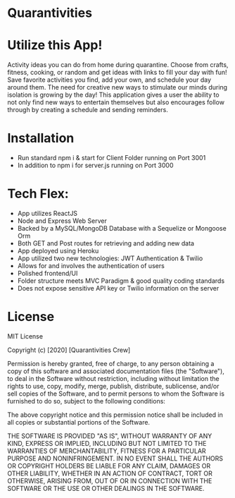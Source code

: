 # Quarantivities

# Utilize this App!
Activity ideas you can do from home during quarantine. Choose from crafts, fitness, cooking, or random and get ideas with links to fill your day with fun! Save favorite activities you find, add your own, and schedule your day around them. The need for creative new ways to stimulate our minds during isolation is growing by the day! This application gives a user the ability to not only find new ways to entertain themselves but also encourages follow through by creating a schedule and sending reminders.

# Installation
* Run standard npm i & start for Client Folder running on Port 3001
* In addition to npm i for server.js running on Port 3000

# Tech Flex: 
* App utilizes ReactJS
* Node and Express Web Server
* Backed by a MySQL/MongoDB Database with a Sequelize or Mongoose Orm 
* Both GET and Post routes for retrieving and adding new data
* App deployed using Heroku
* App utilized two new technologies: JWT Authentication & Twilio
* Allows for and involves the authentication of users
* Polished frontend/UI
* Folder structure meets MVC Paradigm & good quality coding standards
* Does not expose sensitive API key or Twilio information on the server

# License
MIT License

Copyright (c) [2020] [Quarantivities Crew]

Permission is hereby granted, free of charge, to any person obtaining a copy of this software and associated documentation files (the "Software"), to deal in the Software without restriction, including without limitation the rights to use, copy, modify, merge, publish, distribute, sublicense, and/or sell copies of the Software, and to permit persons to whom the Software is furnished to do so, subject to the following conditions:

The above copyright notice and this permission notice shall be included in all copies or substantial portions of the Software.

THE SOFTWARE IS PROVIDED "AS IS", WITHOUT WARRANTY OF ANY KIND, EXPRESS OR IMPLIED, INCLUDING BUT NOT LIMITED TO THE WARRANTIES OF MERCHANTABILITY, FITNESS FOR A PARTICULAR PURPOSE AND NONINFRINGEMENT. IN NO EVENT SHALL THE AUTHORS OR COPYRIGHT HOLDERS BE LIABLE FOR ANY CLAIM, DAMAGES OR OTHER LIABILITY, WHETHER IN AN ACTION OF CONTRACT, TORT OR OTHERWISE, ARISING FROM, OUT OF OR IN CONNECTION WITH THE SOFTWARE OR THE USE OR OTHER DEALINGS IN THE SOFTWARE.
